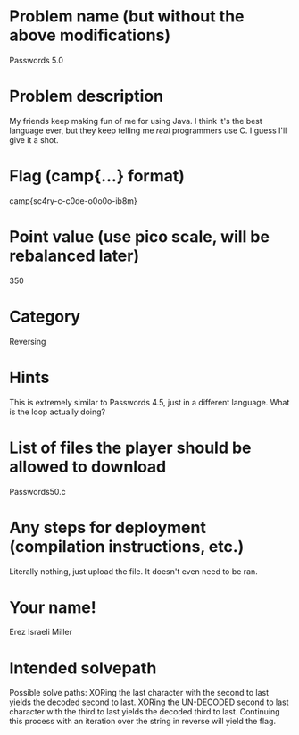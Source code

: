 # Problem name (but without the above modifications)
Passwords 5.0
# Problem description
My friends keep making fun of me for using Java. 
I think it's the best language ever, but they keep telling me *real* programmers use C.
I guess I'll give it a shot.
# Flag (camp{...} format)
camp{sc4ry-c-c0de-o0o0o-ib8m}
# Point value (use pico scale, will be rebalanced later)
350
# Category
Reversing
# Hints
This is extremely similar to Passwords 4.5, just in a different language.
What is the loop actually doing?
# List of files the player should be allowed to download
Passwords50.c
# Any steps for deployment (compilation instructions, etc.)
Literally nothing, just upload the file. It doesn't even need to be ran.
# Your name!
Erez Israeli Miller
# Intended solvepath
Possible solve paths:
XORing the last character with the second to last yields the decoded second to last.
XORing the UN-DECODED second to last character with the third to last yields the decoded third to last.
Continuing this process with an iteration over the string in reverse will yield the flag.

